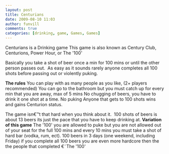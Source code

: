 ```yaml
---
layout: post
title: Centurians 
date: 2009-08-10 11:03
author: funvill
comments: true
categories: [drinking, game, Games, Games]
---
```

Centurians is a Drinking game
This game is also known as Century Club, Centurions, Power Hour, or The '100'

Basically you take a shot of beer once a min for 100 mins or until the other person passes out.  As easy as it sounds rarely anyone completes all 100 shots before passing out or violently puking.

<strong>The rules</strong>
You can play with as many people as you like, (2+ players recommended)
You can go to the bathroom but you must catch up for every min that you are away, max of 5 mins
No chugging of beers, you have to drink it one shot at a time.
No puking
Anyone that gets to 100 shots wins and gains Centurion status.

The game isn€™t that hard when you think about it.  100 shots of beers is about 13 beers its just the pace that you have to keep drinking at.
<strong>
Variation of this game</strong>
The '100' you are allowed to puke but you are not allowed out of your seat for the full 100 mins and every 10 mins you must take a shot of hard bar (vodka, rum, ect).
100 beers in 3 days (one weekend, including Friday) if you complete all 100 beers you are even more hardcore then the the people that completed €˜The '100'
